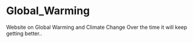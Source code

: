 # Global_Warming
Website on Global Warming and Climate Change
Over the time it will keep getting better..
